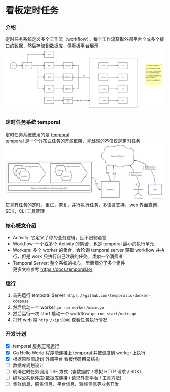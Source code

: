 # 看板定时任务

### 介绍

定时任务系统定义多个工作流（workflow），每个工作流获取外部平台个或多个接口的数据，然后存储到数据库，供看板平台展示
![](doc/img/overview.png)

### 定时任务系统 temporal

定时任务系统使用的是 [temporal](https://github.com/temporalio/temporal)  
temporal 是一个分布式任务的开源框架，能处理的不仅仅是定时任务  
![](doc/img/temporal-overview.png)
它具有任务的定时，重试，恢复，并行执行任务，多语言支持，web 界面查询，SDK，CLI 工具管理

### 核心概念介绍

- Activity: 它定义了你的业务逻辑，且不限制语言
- Workflow: 一个或多个 Activity 的集合，也是 temporal 最小的执行单元
- Workers: 多个 worker 的集合，会轮询 temporal server 获取 workflow 并执行，但是 work 只执行自己注册的任务，类似一个消费者
- Temporal Server: 整个系统的核心，里面细分了多个组件  
  更多文档参考 https://docs.temporal.io/

### 运行

1. 首先运行 temporal Server `https://github.com/temporalio/docker-compose`
2. 然后启动一个 worker `go run worker/main.go`
3. 然后运行一次 start 启动一个 workflow `go run start/main.go`
4. 打开 web 端 `http://ip:8080` 查看任务执行情况

### 开发计划

- [x] temporal 服务正常运行
- [x] Go Hello World 程序能连接上 temporal 并被调度到 worker 上执行
- [x] 根据原型图规划 外部平台 看板代码目录结构
- [ ] 数据库规划设计
- [ ] 明确定时任务调用 TSF 方式（查数据库 / 模拟 HTTP 请求 / SDK）
- [ ] 编写公共组件库(数据库连接 / 请求外部平台 / 工具方法)
- [ ] 集群信息、服务信息、平台信息、监控信息等业务开发
